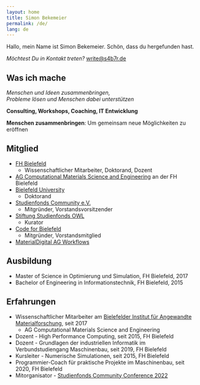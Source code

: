 ```yaml
---
layout: home
title: Simon Bekemeier
permalink: /de/
lang: de
---
```


Hallo, mein Name ist Simon Bekemeier. Schön, dass du hergefunden hast.

*Möchtest Du in Kontakt treten?* [write@s4b7r.de](mailto:write@s4b7r.de)

## Was ich mache

*Menschen und Ideen zusammenbringen,* <br>
*Probleme lösen und Menschen dabei unterstützen*

**Consulting, Workshops, Coaching, IT Entwicklung**

**Menschen zusammenbringen**: Um gemeinsam neue Möglichkeiten zu eröffnen

## Mitglied

- [FH Bielefeld](https://www.fh-bielefeld.de/)
    - Wissenschaftlicher Mitarbeiter, Doktorand, Dozent
- [AG Computational Materials Science and Engineering](https://www.fh-bielefeld.de/ium/forschung/arbeitsgruppen/computational-materials-science-and-engineering) an der FH Bielefeld
- [Bielefeld University](https://www.uni-bielefeld.de/)
    - Doktorand
- [Studienfonds Community e.V.](https://studienfondscommunity.de/)
    - Mitgründer, Vorstandsvorsitzender
- [Stiftung Studienfonds OWL](https://www.studienfonds-owl.de/)
    - Kurator
- [Code for Bielefeld](https://codefor.de/bielefeld/)
    - Mitgründer, Vorstandsmitglied
- [MaterialDigital AG Workflows](https://www.materialdigital.de/workflows/)

## Ausbildung

- Master of Science in Optimierung und Simulation, FH Bielefeld, 2017
- Bachelor of Engineering in Informationstechnik, FH Bielefeld, 2015

## Erfahrungen

- Wissenschaftlicher Mitarbeiter am [Bielefelder Institut für Angewandte Materialforschung](https://www.fh-bielefeld.de/bifam), seit 2017
    - AG Computational Materials Science and Engineering
- Dozent - High Performance Computing, seit 2015, FH Bielefeld
- Dozent - Grundlagen der industriellen Informatik im Verbundstudiengang Maschinenbau, seit 2019, FH Bielefeld
- Kursleiter - Numerische Simulationen, seit 2015, FH Bielefeld
- Programmier-Coach für praktische Projekte im Maschinenbau, seit 2020, FH Bielefeld
- Mitorganisator - [Studienfonds Community Conference 2022](https://studienfondscommunity.de/kick-off-gelungen-die-studienfonds-community-conference-2022/)
